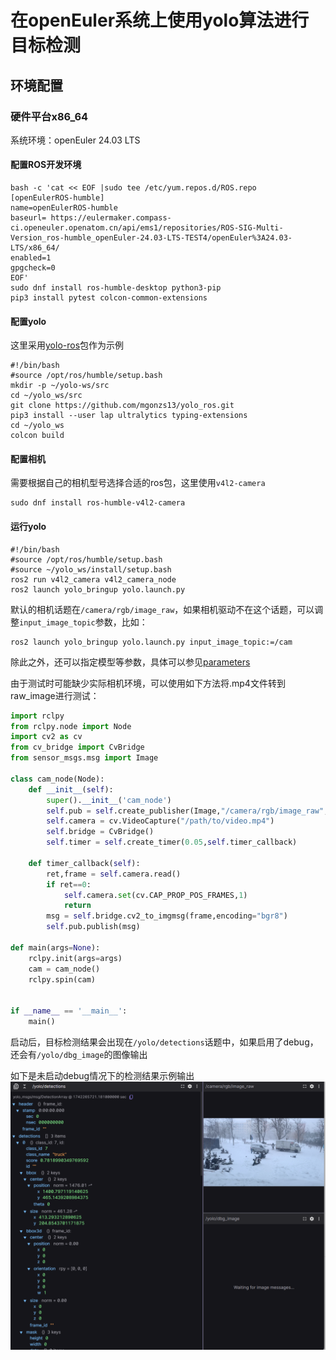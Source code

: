 # 在openEuler系统上使用yolo算法进行目标检测
## 环境配置
### 硬件平台x86_64
系统环境：openEuler 24.03 LTS
#### 配置ROS开发环境
```shell
bash -c 'cat << EOF |sudo tee /etc/yum.repos.d/ROS.repo
[openEulerROS-humble]
name=openEulerROS-humble
baseurl= https://eulermaker.compass-ci.openeuler.openatom.cn/api/ems1/repositories/ROS-SIG-Multi-Version_ros-humble_openEuler-24.03-LTS-TEST4/openEuler%3A24.03-LTS/x86_64/
enabled=1
gpgcheck=0
EOF'
sudo dnf install ros-humble-desktop python3-pip
pip3 install pytest colcon-common-extensions
```
#### 配置yolo
这里采用[yolo-ros](https://github.com/mgonzs13/yolo_ros)包作为示例
```shell
#!/bin/bash
#source /opt/ros/humble/setup.bash
mkdir -p ~/yolo-ws/src
cd ~/yolo_ws/src 
git clone https://github.com/mgonzs13/yolo_ros.git
pip3 install --user lap ultralytics typing-extensions
cd ~/yolo_ws
colcon build
```
#### 配置相机
需要根据自己的相机型号选择合适的ros包，这里使用`v4l2-camera`
```shell
sudo dnf install ros-humble-v4l2-camera
```

#### 运行yolo
```shell
#!/bin/bash
#source /opt/ros/humble/setup.bash 
#source ~/yolo_ws/install/setup.bash
ros2 run v4l2_camera v4l2_camera_node
ros2 launch yolo_bringup yolo.launch.py
```
默认的相机话题在`/camera/rgb/image_raw`，如果相机驱动不在这个话题，可以调整`input_image_topic`参数，比如：
```shell
ros2 launch yolo_bringup yolo.launch.py input_image_topic:=/cam 
```
除此之外，还可以指定模型等参数，具体可以参见[parameters](https://github.com/mgonzs13/yolo_ros?tab=readme-ov-file#parameters)   

由于测试时可能缺少实际相机环境，可以使用如下方法将.mp4文件转到raw_image进行测试：
```python
import rclpy
from rclpy.node import Node
import cv2 as cv
from cv_bridge import CvBridge
from sensor_msgs.msg import Image

class cam_node(Node):
    def __init__(self):
        super().__init__('cam_node')
        self.pub = self.create_publisher(Image,"/camera/rgb/image_raw",10)
        self.camera = cv.VideoCapture("/path/to/video.mp4")
        self.bridge = CvBridge()
        self.timer = self.create_timer(0.05,self.timer_callback)
        
    def timer_callback(self):
        ret,frame = self.camera.read()
        if ret==0:
            self.camera.set(cv.CAP_PROP_POS_FRAMES,1)
            return
        msg = self.bridge.cv2_to_imgmsg(frame,encoding="bgr8")
        self.pub.publish(msg)

def main(args=None):
    rclpy.init(args=args)
    cam = cam_node()
    rclpy.spin(cam)
    
        
if __name__ == '__main__':
    main()

```

启动后，目标检测结果会出现在`/yolo/detections`话题中，如果启用了debug，还会有`/yolo/dbg_image`的图像输出

如下是未启动debug情况下的检测结果示例输出
![alt text](./image/yolo-ros/image.png)


